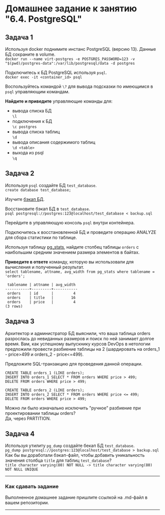 # Домашнее задание к занятию "6.4. PostgreSQL"

## Задача 1

Используя docker поднимите инстанс PostgreSQL (версию 13). Данные БД сохраните в volume.  
`docker run --name virt-postgres -e POSTGRES_PASSWORD=123 -v "$(pwd)/postgres-data":/var/lib/postgresql/data -d postgres`  

Подключитесь к БД PostgreSQL используя `psql`.  
`docker exec -it <container_id> psql`  

Воспользуйтесь командой `\?` для вывода подсказки по имеющимся в `psql` управляющим командам.

**Найдите и приведите** управляющие команды для:
- вывода списка БД  
`\l`  
- подключения к БД  
`\c postgres`  
- вывода списка таблиц  
`\d`  
- вывода описания содержимого таблиц  
`\d <table>`  
- выхода из psql  
`\q`  

## Задача 2

Используя `psql` создайте БД `test_database`.  
`create database test_database;`  

Изучите [бэкап БД](https://github.com/netology-code/virt-homeworks/tree/master/06-db-04-postgresql/test_data).

Восстановите бэкап БД в `test_database`.  
`psql postgresql://postgres:123@localhost/test_database < backup.sql`  

Перейдите в управляющую консоль `psql` внутри контейнера.

Подключитесь к восстановленной БД и проведите операцию ANALYZE для сбора статистики по таблице.

Используя таблицу [pg_stats](https://postgrespro.ru/docs/postgresql/12/view-pg-stats), найдите столбец таблицы `orders` 
с наибольшим средним значением размера элементов в байтах.  


**Приведите в ответе** команду, которую вы использовали для вычисления и полученный результат.  
`select tablename, attname, avg_width from pg_stats where tablename = 'orders';`  
```
 tablename | attname | avg_width
-----------+---------+-----------
 orders    | id      |         4
 orders    | title   |        16
 orders    | price   |         4
(3 rows)
```

## Задача 3

Архитектор и администратор БД выяснили, что ваша таблица orders разрослась до невиданных размеров и
поиск по ней занимает долгое время. Вам, как успешному выпускнику курсов DevOps в нетологии предложили
провести разбиение таблицы на 2 (шардировать на orders_1 - price>499 и orders_2 - price<=499).

Предложите SQL-транзакцию для проведения данной операции.  
```
CREATE TABLE orders_1 (LIKE orders);
INSERT INTO orders_1 SELECT * FROM orders WHERE price > 499;
DELETE FROM orders WHERE price > 499;

CREATE TABLE orders_2 (LIKE orders);
INSERT INTO orders_2 SELECT * FROM orders WHERE price <= 499;
DELETE FROM orders WHERE price > 499;
```

Можно ли было изначально исключить "ручное" разбиение при проектировании таблицы orders?  
Да, через PARTITION.

## Задача 4

Используя утилиту `pg_dump` создайте бекап БД `test_database`.  
`pg_dump postgresql://postgres:123@localhost/test_database > backup.sql`  
Как бы вы доработали бэкап-файл, чтобы добавить уникальность значения столбца `title` для таблиц `test_database`?  
`title character varying(80) NOT NULL -> title character varying(80) NOT NULL UNIQUE`

---

### Как cдавать задание

Выполненное домашнее задание пришлите ссылкой на .md-файл в вашем репозитории.

---
